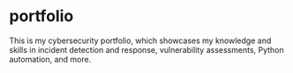 # portfolio
This is my cybersecurity portfolio, which showcases my knowledge and skills in incident detection and response, vulnerability assessments, Python automation, and more.
